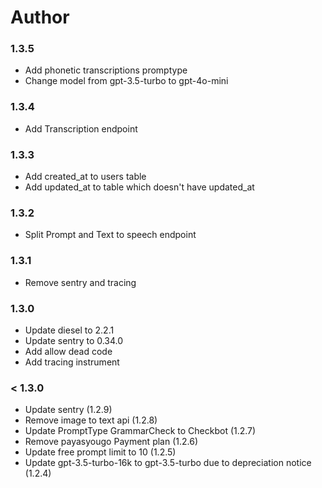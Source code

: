 # Author

### 1.3.5

- Add phonetic transcriptions promptype
- Change model from gpt-3.5-turbo to gpt-4o-mini

### 1.3.4
- Add Transcription endpoint

### 1.3.3
- Add created_at to users table
- Add updated_at to table which doesn't have updated_at

### 1.3.2

- Split Prompt and Text to speech endpoint

### 1.3.1

- Remove sentry and tracing

### 1.3.0
- Update diesel to 2.2.1
- Update sentry to 0.34.0
- Add allow dead code
- Add tracing instrument

### < 1.3.0

- Update sentry (1.2.9)
- Remove image to text api (1.2.8)
- Update PromptType GrammarCheck to Checkbot (1.2.7)
- Remove payasyougo Payment plan (1.2.6)
- Update free prompt limit to 10 (1.2.5)
- Update gpt-3.5-turbo-16k to gpt-3.5-turbo due to depreciation notice (1.2.4)